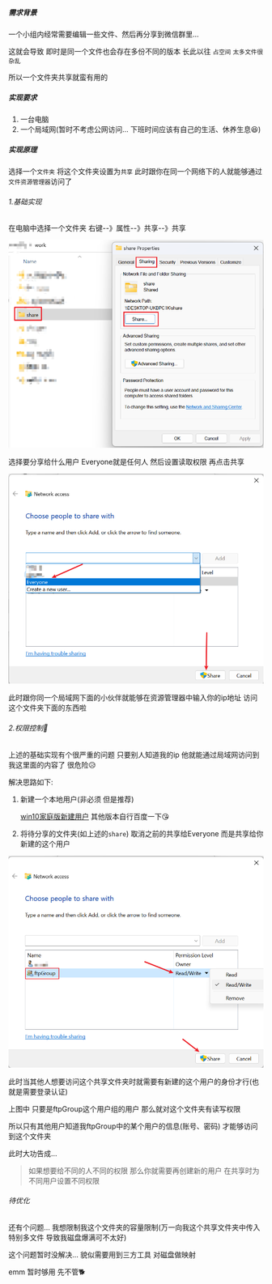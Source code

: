 ##### 需求背景

一个小组内经常需要编辑一些文件、然后再分享到微信群里...

这就会导致 即时是同一个文件也会存在多份不同的版本 长此以往 `占空间` `太多文件很杂乱`

所以一个文件夹共享就蛮有用的

##### 实现要求

1. 一台电脑
2. 一个局域网(暂时不考虑公网访问... 下班时间应该有自己的生活、休养生息:laughing:)

##### 实现原理

选择一个`文件夹` 将这个文件夹设置为`共享`  此时跟你在同一个网络下的人就能够通过`文件资源管理器`访问了

###### 1.基础实现

在电脑中选择一个文件夹  右键--》属性--》共享--》共享

![image-20230826214257839](./assets/image-20230826214257839.png)

选择要分享给什么用户 Everyone就是任何人  然后设置读取权限 再点击共享

![image-20230826220914448](./assets/image-20230826220914448.png)

此时跟你同一个局域网下面的小伙伴就能够在资源管理器中输入你的ip地址 访问这个文件夹下面的东西啦

###### 2.权限控制:star2:

上述的基础实现有个很严重的问题  只要别人知道我的ip 他就能通过局域网访问到我这里面的内容了 很危险:disappointed_relieved:

解决思路如下:

1. 新建一个本地用户(非必须 但是推荐)

    [win10家庭版新建用户](https://zhuanlan.zhihu.com/p/267705488)   其他版本自行百度一下:kissing_heart:

2. 将待分享的文件夹(如上述的`share`) 取消之前的共享给Everyone  而是共享给你新建的这个用户

![image-20230826220803512](./assets/image-20230826220803512.png)

此时当其他人想要访问这个共享文件夹时就需要有新建的这个用户的身份才行(也就是需要登录认证)

上图中 只要是ftpGroup这个用户组的用户 那么就对这个文件夹有读写权限

所以只有其他用户知道我ftpGroup中的某个用户的信息(账号、密码)  才能够访问到这个文件夹

此时大功告成...

> 如果想要给不同的人不同的权限  那么你就需要再创建新的用户  在共享时为不同用户设置不同权限

###### 待优化

还有个问题... 我想限制我这个文件夹的容量限制(万一向我这个共享文件夹中传入特别多文件  导致我磁盘爆满可不太好)

这个问题暂时没解决...  貌似需要用到三方工具 对磁盘做映射

emm 暂时够用 先不管:dog2: